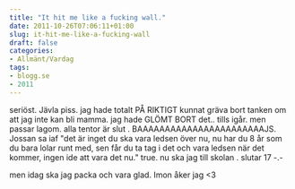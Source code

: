 ```yaml
---
title: "It hit me like a fucking wall."
date: 2011-10-26T07:06:11+01:00
slug: it-hit-me-like-a-fucking-wall
draft: false
categories:
- Allmänt/Vardag
tags:
- blogg.se
- 2011
---
```

seriöst. Jävla piss. jag hade totalt PÅ RIKTIGT kunnat gräva bort tanken om att jag inte kan bli mamma. jag hade GLÖMT BORT det.. tills igår. men passar lagom. alla tentor är slut . BAAAAAAAAAAAAAAAAAAAAAAAJS. Jossan sa iaf "det är inget du ska vara ledsen över nu, nu har du 8 år som du bara lolar runt med, sen får du ta tag i det och vara ledsen när det kommer, ingen ide att vara det nu." true. nu ska jag till skolan . slutar 17 -.-  
  
men idag ska jag packa och vara glad. Imon åker jag <3